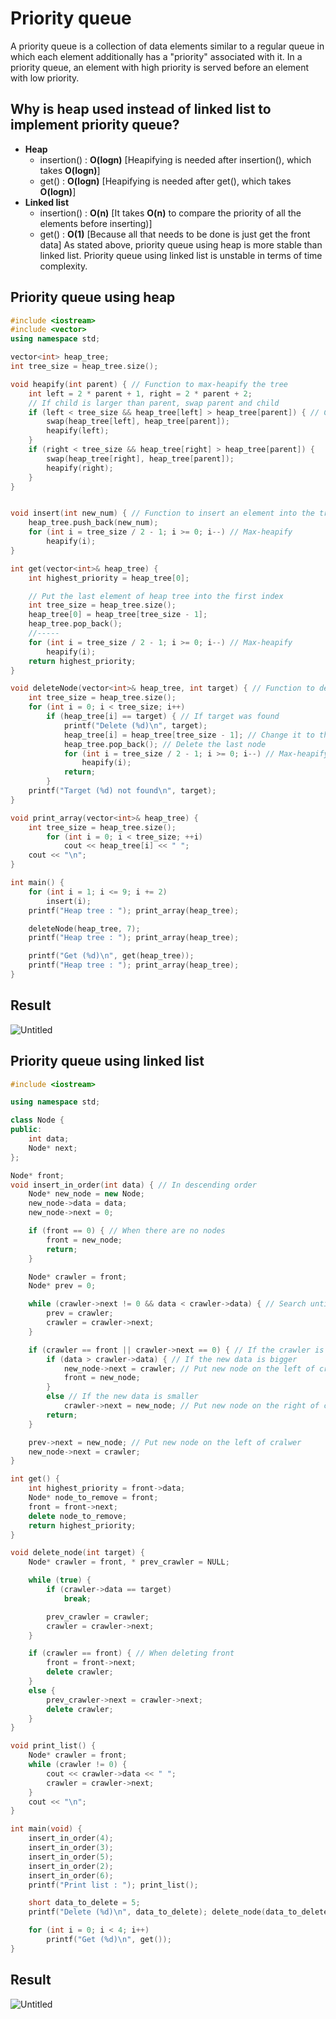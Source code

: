 # Priority queue
A priority queue is a collection of data elements similar to a regular queue in which each element additionally has a "priority" associated with it. In a priority queue, an element with high priority is served before an element with low priority.

## Why is heap used instead of linked list to implement priority queue?
* **Heap**
  * insertion() : **O(logn)** [Heapifying is needed after insertion(), which takes **O(logn)**]
  * get() : **O(logn)** [Heapifying is needed after get(), which takes **O(logn)**]
* **Linked list**
  * insertion() : **O(n)** [It takes **O(n)** to compare the priority of all the elements before inserting)]
  * get() : **O(1)** [Because all that needs to be done is just get the front data]
  As stated above, priority queue using heap is more stable than linked list. Priority queue using linked list is unstable in terms of time complexity.

## Priority queue using heap
~~~C++
#include <iostream>
#include <vector>
using namespace std;

vector<int> heap_tree;
int tree_size = heap_tree.size();

void heapify(int parent) { // Function to max-heapify the tree
    int left = 2 * parent + 1, right = 2 * parent + 2;
    // If child is larger than parent, swap parent and child
    if (left < tree_size && heap_tree[left] > heap_tree[parent]) { // Changing the inequality sign makes it min-heapify
        swap(heap_tree[left], heap_tree[parent]);
        heapify(left);
    }
    if (right < tree_size && heap_tree[right] > heap_tree[parent]) {
        swap(heap_tree[right], heap_tree[parent]);
        heapify(right);
    }
}


void insert(int new_num) { // Function to insert an element into the tree
    heap_tree.push_back(new_num);
    for (int i = tree_size / 2 - 1; i >= 0; i--) // Max-heapify
        heapify(i);
}

int get(vector<int>& heap_tree) {
    int highest_priority = heap_tree[0];

    // Put the last element of heap tree into the first index
    int tree_size = heap_tree.size();
    heap_tree[0] = heap_tree[tree_size - 1];
    heap_tree.pop_back();
    //-----
    for (int i = tree_size / 2 - 1; i >= 0; i--) // Max-heapify
        heapify(i);
    return highest_priority;
}

void deleteNode(vector<int>& heap_tree, int target) { // Function to delete an element from the tree
    int tree_size = heap_tree.size();
    for (int i = 0; i < tree_size; i++)
        if (heap_tree[i] == target) { // If target was found
            printf("Delete (%d)\n", target);
            heap_tree[i] = heap_tree[tree_size - 1]; // Change it to the last node
            heap_tree.pop_back(); // Delete the last node
            for (int i = tree_size / 2 - 1; i >= 0; i--) // Max-heapify
                heapify(i);
            return;
        }
    printf("Target (%d) not found\n", target);
}

void print_array(vector<int>& heap_tree) {
    int tree_size = heap_tree.size();
        for (int i = 0; i < tree_size; ++i)
            cout << heap_tree[i] << " ";
    cout << "\n";
}

int main() {
    for (int i = 1; i <= 9; i += 2)
        insert(i);
    printf("Heap tree : "); print_array(heap_tree);

    deleteNode(heap_tree, 7);
    printf("Heap tree : "); print_array(heap_tree);

    printf("Get (%d)\n", get(heap_tree));
    printf("Heap tree : "); print_array(heap_tree);
}
~~~
## Result
![Untitled](https://user-images.githubusercontent.com/67142421/148804359-b3bc1e37-6b7a-44ba-ae3c-5ac311296b27.png)


## Priority queue using linked list
~~~C++
#include <iostream>

using namespace std;

class Node {
public:
	int data;
	Node* next;
};

Node* front;
void insert_in_order(int data) { // In descending order
	Node* new_node = new Node;
	new_node->data = data;
	new_node->next = 0;

	if (front == 0) { // When there are no nodes
		front = new_node;
		return;
	}

	Node* crawler = front;
	Node* prev = 0;

	while (crawler->next != 0 && data < crawler->data) { // Search until the new data is bigger
		prev = crawler;
		crawler = crawler->next;
	}

	if (crawler == front || crawler->next == 0) { // If the crawler is at front or rear
		if (data > crawler->data) { // If the new data is bigger
			new_node->next = crawler; // Put new node on the left of cralwer
			front = new_node;
		}
		else // If the new data is smaller
			crawler->next = new_node; // Put new node on the right of cralwer
		return;
	}

	prev->next = new_node; // Put new node on the left of cralwer
	new_node->next = crawler;
}

int get() {
	int highest_priority = front->data;
	Node* node_to_remove = front;
	front = front->next;
	delete node_to_remove;
	return highest_priority;
}

void delete_node(int target) {
	Node* crawler = front, * prev_crawler = NULL;

	while (true) {
		if (crawler->data == target)
			break;

		prev_crawler = crawler;
		crawler = crawler->next;
	}

	if (crawler == front) { // When deleting front
		front = front->next;
		delete crawler;
	}
	else {
		prev_crawler->next = crawler->next;
		delete crawler;
	}
}

void print_list() {
	Node* crawler = front;
	while (crawler != 0) {
		cout << crawler->data << " ";
		crawler = crawler->next;
	}
	cout << "\n";
}

int main(void) {
	insert_in_order(4);
	insert_in_order(3);
	insert_in_order(5);
	insert_in_order(2);
	insert_in_order(6);
	printf("Print list : "); print_list();

	short data_to_delete = 5;
	printf("Delete (%d)\n", data_to_delete); delete_node(data_to_delete);

	for (int i = 0; i < 4; i++)
		printf("Get (%d)\n", get());
}
~~~
## Result
![Untitled](https://user-images.githubusercontent.com/67142421/148811152-0abb0d7b-68ea-4e46-b16b-04a0d3fd97cf.png)

